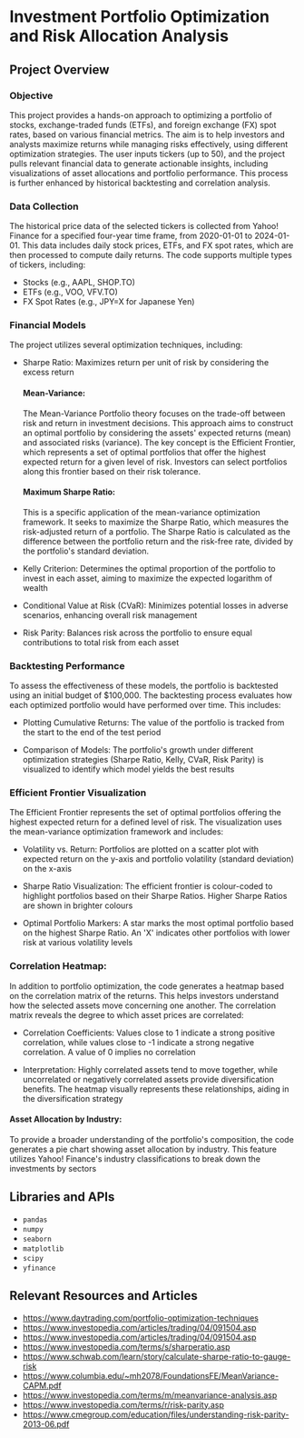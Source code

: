 # Investment Portfolio Optimization and Risk Allocation Analysis

## Project Overview 
### Objective
This project provides a hands-on approach to optimizing a portfolio of stocks, exchange-traded funds (ETFs), and foreign exchange (FX) spot rates, based on various financial metrics. The aim is to help investors and analysts maximize returns while managing risks effectively, using different optimization strategies. The user inputs tickers (up to 50), and the project pulls relevant financial data to generate actionable insights, including visualizations of asset allocations and portfolio performance. This process is further enhanced by historical backtesting and correlation analysis.

### Data Collection
The historical price data of the selected tickers is collected from Yahoo! Finance for a specified four-year time frame, from 2020-01-01 to 2024-01-01. This data includes daily stock prices, ETFs, and FX spot rates, which are then processed to compute daily returns. The code supports multiple types of tickers, including:

- Stocks (e.g., AAPL, SHOP.TO)
- ETFs (e.g., VOO, VFV.TO)
- FX Spot Rates (e.g., JPY=X for Japanese Yen)

### Financial Models
The project utilizes several optimization techniques, including:

- Sharpe Ratio: Maximizes return per unit of risk by considering the excess return
    #### Mean-Variance:
    The Mean-Variance Portfolio theory focuses on the trade-off between risk and return in investment decisions. This approach aims to construct an optimal portfolio by considering   the assets' expected returns (mean) and associated risks (variance). The key concept is the Efficient Frontier, which represents a set of optimal portfolios that offer the highest expected return for a given level of risk. Investors can select portfolios along this frontier based on their risk tolerance.

    #### Maximum Sharpe Ratio:
    This is a specific application of the mean-variance optimization framework. It seeks to maximize the Sharpe Ratio, which measures the risk-adjusted return of a portfolio. The Sharpe Ratio is calculated as the difference between the portfolio return and the risk-free rate, divided by the portfolio's standard deviation.

- Kelly Criterion: Determines the optimal proportion of the portfolio to invest in each asset, aiming to maximize the expected logarithm of wealth

- Conditional Value at Risk (CVaR): Minimizes potential losses in adverse scenarios, enhancing overall risk management

- Risk Parity: Balances risk across the portfolio to ensure equal contributions to total risk from each asset

### Backtesting Performance
To assess the effectiveness of these models, the portfolio is backtested using an initial budget of $100,000. The backtesting process evaluates how each optimized portfolio would have performed over time. This includes:

- Plotting Cumulative Returns: The value of the portfolio is tracked from the start to the end of the test period

- Comparison of Models: The portfolio's growth under different optimization strategies (Sharpe Ratio, Kelly, CVaR, Risk Parity) is visualized to identify which model yields the best results

### Efficient Frontier Visualization
The Efficient Frontier represents the set of optimal portfolios offering the highest expected return for a defined level of risk. The visualization uses the mean-variance optimization framework and includes:

- Volatility vs. Return: Portfolios are plotted on a scatter plot with expected return on the y-axis and portfolio volatility (standard deviation) on the x-axis

- Sharpe Ratio Visualization: The efficient frontier is colour-coded to highlight portfolios based on their Sharpe Ratios. Higher Sharpe Ratios are shown in brighter colours

- Optimal Portfolio Markers: A star marks the most optimal portfolio based on the highest Sharpe Ratio.
An 'X' indicates other portfolios with lower risk at various volatility levels

### Correlation Heatmap:
In addition to portfolio optimization, the code generates a heatmap based on the correlation matrix of the returns. This helps investors understand how the selected assets move concerning one another. The correlation matrix reveals the degree to which asset prices are correlated:

- Correlation Coefficients: Values close to 1 indicate a strong positive correlation, while values close to -1 indicate a strong negative correlation. A value of 0 implies no correlation

- Interpretation: Highly correlated assets tend to move together, while uncorrelated or negatively correlated assets provide diversification benefits. The heatmap visually represents these relationships, aiding in the diversification strategy

#### Asset Allocation by Industry:
To provide a broader understanding of the portfolio's composition, the code generates a pie chart showing asset allocation by industry. This feature utilizes Yahoo! Finance's industry classifications to break down the investments by sectors

## Libraries and APIs
- `pandas`
- `numpy`
- `seaborn`
- `matplotlib`
- `scipy`
- `yfinance`

## Relevant Resources and Articles
- https://www.daytrading.com/portfolio-optimization-techniques
- https://www.investopedia.com/articles/trading/04/091504.asp
- https://www.investopedia.com/articles/trading/04/091504.asp
- https://www.investopedia.com/terms/s/sharperatio.asp
- https://www.schwab.com/learn/story/calculate-sharpe-ratio-to-gauge-risk
- https://www.columbia.edu/~mh2078/FoundationsFE/MeanVariance-CAPM.pdf
- https://www.investopedia.com/terms/m/meanvariance-analysis.asp
- https://www.investopedia.com/terms/r/risk-parity.asp
- https://www.cmegroup.com/education/files/understanding-risk-parity-2013-06.pdf
